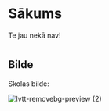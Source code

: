 # <h1> Sākums
 Te jau nekā nav!
# <h2> Bilde

Skolas bilde:



![lvtt-removebg-preview (2)](https://user-images.githubusercontent.com/128358182/227447262-e147de57-7b73-4d6e-89c0-ebb66cae59b5.png)

